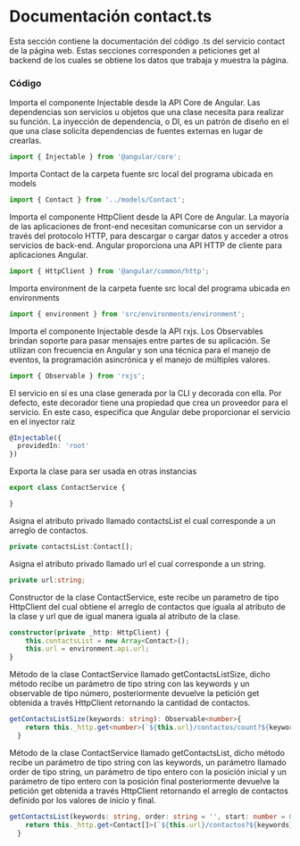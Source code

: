 # Documentación contact.ts
Esta sección contiene la documentación del código .ts del servicio contact de la página web. Estas secciones corresponden a peticiones get al backend de los cuales se obtiene los datos que trabaja y muestra la página.

### Código
Importa el componente Injectable desde la API Core de Angular. Las dependencias son servicios u objetos que una clase necesita para realizar su función. La inyección de dependencia, o DI, es un patrón de diseño en el que una clase solicita dependencias de fuentes externas en lugar de crearlas.
``` ts
import { Injectable } from '@angular/core';
```

Importa Contact de la carpeta fuente src local del programa ubicada en models
``` ts
import { Contact } from '../models/Contact';
```

Importa el componente HttpClient desde la API Core de Angular. La mayoría de las aplicaciones de front-end necesitan comunicarse con un servidor a través del protocolo HTTP, para descargar o cargar datos y acceder a otros servicios de back-end. Angular proporciona una API HTTP de cliente para aplicaciones Angular.
``` ts
import { HttpClient } from '@angular/common/http';
```

Importa environment de la carpeta fuente src local del programa ubicada en environments
``` ts
import { environment } from 'src/environments/environment';
```

Importa el componente Injectable desde la API rxjs. Los Observables brindan soporte para pasar mensajes entre partes de su aplicación. Se utilizan con frecuencia en Angular y son una técnica para el manejo de eventos, la programación asincrónica y el manejo de múltiples valores.
``` ts
import { Observable } from 'rxjs';
```

El servicio en sí es una clase generada por la CLI y decorada con ella. Por defecto, este decorador tiene una propiedad que crea un proveedor para el servicio. En este caso, especifica que Angular debe proporcionar el servicio en el inyector raíz 
``` ts
@Injectable({
  providedIn: 'root'
})
```

Exporta la clase para ser usada en otras instancias
``` ts
export class ContactService {

}
```


Asigna el atributo privado llamado contactsList el cual corresponde a un arreglo de contactos.
``` ts
private contactsList:Contact[];
```


Asigna el atributo privado llamado url el cual corresponde a un string.
``` ts
private url:string;
```

Constructor de la clase ContactService, este recibe un parametro de tipo HttpClient del cual obtiene el arreglo de contactos que iguala al atributo de la clase y url que de igual manera iguala al atributo de la clase.
``` ts
constructor(private _http: HttpClient) {
    this.contactsList = new Array<Contact>();
    this.url = environment.api.url;
}
```

Método de la clase ContactService llamado getContactsListSize, dicho método recibe un parámetro de tipo string con las keywords y un observable de tipo número, posteriormente devuelve la petición get obtenida a través HttpClient retornando la cantidad de contactos.
``` ts
getContactsListSize(keywords: string): Observable<number>{
    return this._http.get<number>(`${this.url}/contactos/count?${keywords}`);
  }
```

Método de la clase ContactService llamado getContactsList, dicho método recibe un parámetro de tipo string con las keywords, un parámetro llamado order de tipo string, un parámetro de tipo entero con la posición inicial y un parámetro de tipo entero con la posición final posteriormente devuelve la petición get obtenida a través HttpClient retornando el arreglo de contactos definido por los valores de inicio y final.
``` ts
getContactsList(keywords: string, order: string = '', start: number = 0, limit: number = 4): Observable<Contact[]> {
    return this._http.get<Contact[]>(`${this.url}/contactos?${keywords}&_sort=${order}&_limit=${limit}&_start=${start}`);
  }
```
